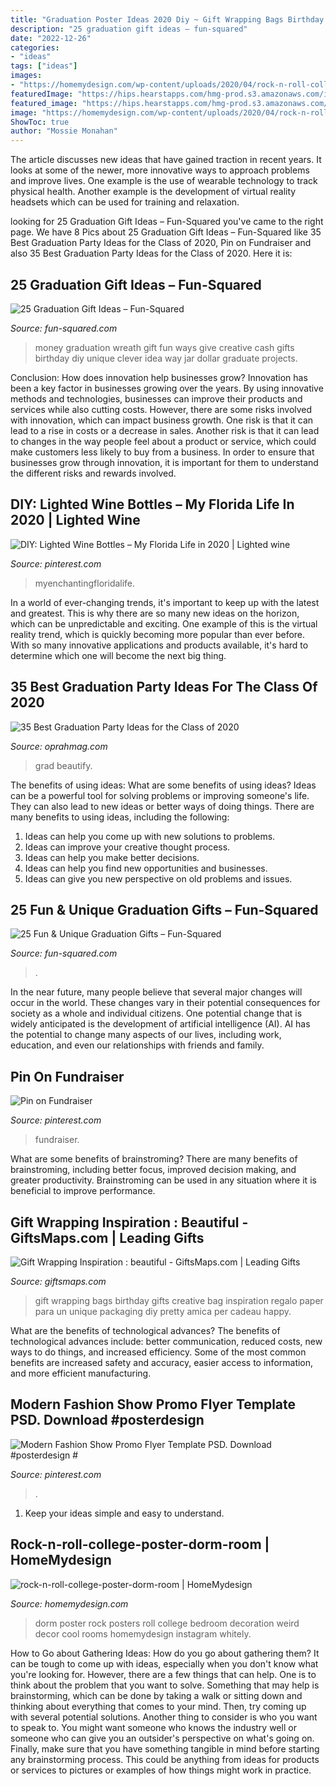 ```yaml
---
title: "Graduation Poster Ideas 2020 Diy ~ Gift Wrapping Bags Birthday Gifts Creative Bag Inspiration Regalo Paper Para Un Unique Packaging Diy Pretty Amica Per Cadeau Happy"
description: "25 graduation gift ideas – fun-squared"
date: "2022-12-26"
categories:
- "ideas"
tags: ["ideas"]
images:
- "https://homemydesign.com/wp-content/uploads/2020/04/rock-n-roll-college-poster-dorm-room.jpg"
featuredImage: "https://hips.hearstapps.com/hmg-prod.s3.amazonaws.com/images/grad-1587990172.jpg?crop=0.9950248756218905xw:1xh;center,top&amp;resize=480:*"
featured_image: "https://hips.hearstapps.com/hmg-prod.s3.amazonaws.com/images/grad-1587990172.jpg?crop=0.9950248756218905xw:1xh;center,top&amp;resize=480:*"
image: "https://homemydesign.com/wp-content/uploads/2020/04/rock-n-roll-college-poster-dorm-room.jpg"
ShowToc: true
author: "Mossie Monahan"
---
```



The article discusses new ideas that have gained traction in recent years. It looks at some of the newer, more innovative ways to approach problems and improve lives. One example is the use of wearable technology to track physical health. Another example is the development of virtual reality headsets which can be used for training and relaxation.

	

		
looking for 25 Graduation Gift Ideas – Fun-Squared you've came to the right page. We have 8 Pics about 25 Graduation Gift Ideas – Fun-Squared like 35 Best Graduation Party Ideas for the Class of 2020, Pin on Fundraiser and also 35 Best Graduation Party Ideas for the Class of 2020. Here it is:
		
    
## 25 Graduation Gift Ideas – Fun-Squared

<img loading=lazy src="http://fun-squared.com/wp-content/uploads/2017/05/GradWreath.jpg" onerror="this.onerror=null;this.src='https://tse3.mm.bing.net/th?id=OIP.8ERIPmSt1jy2wlwWd8eCMwHaLD&amp;pid=15.1';" alt="25 Graduation Gift Ideas – Fun-Squared">

_Source: fun-squared.com_

>money graduation wreath gift fun ways give creative cash gifts birthday diy unique clever idea way jar dollar graduate projects. 

	

Conclusion: How does innovation help businesses grow?
Innovation has been a key factor in businesses growing over the years. By using innovative methods and technologies, businesses can improve their products and services while also cutting costs. However, there are some risks involved with innovation, which can impact business growth. One risk is that it can lead to a rise in costs or a decrease in sales. Another risk is that it can lead to changes in the way people feel about a product or service, which could make customers less likely to buy from a business. In order to ensure that businesses grow through innovation, it is important for them to understand the different risks and rewards involved.

    
## DIY: Lighted Wine Bottles – My Florida Life In 2020 | Lighted Wine

<img loading=lazy src="https://i.pinimg.com/736x/8b/56/d6/8b56d6a73d5974bc4e78fd0403d80901.jpg" onerror="this.onerror=null;this.src='https://tse2.mm.bing.net/th?id=OIP.Su2KG1E6QP-suxRGM2vucgHaHa&amp;pid=15.1';" alt="DIY: Lighted Wine Bottles – My Florida Life in 2020 | Lighted wine">

_Source: pinterest.com_

>myenchantingfloridalife. 

	

In a world of ever-changing trends, it's important to keep up with the latest and greatest. This is why there are so many new ideas on the horizon, which can be unpredictable and exciting. One example of this is the virtual reality trend, which is quickly becoming more popular than ever before. With so many innovative applications and products available, it's hard to determine which one will become the next big thing.

    
## 35 Best Graduation Party Ideas For The Class Of 2020

<img loading=lazy src="https://hips.hearstapps.com/hmg-prod.s3.amazonaws.com/images/grad-1587990172.jpg?crop=0.9950248756218905xw:1xh;center,top&amp;resize=480:*" onerror="this.onerror=null;this.src='https://tse4.mm.bing.net/th?id=OIP.8wFSocwNYPc2GHDmO1J4RwHaLH&amp;pid=15.1';" alt="35 Best Graduation Party Ideas for the Class of 2020">

_Source: oprahmag.com_

>grad beautify. 

	

The benefits of using ideas: What are some benefits of using ideas?
Ideas can be a powerful tool for solving problems or improving someone's life. They can also lead to new ideas or better ways of doing things. There are many benefits to using ideas, including the following: 
1. Ideas can help you come up with new solutions to problems.
2. Ideas can improve your creative thought process. 
3. Ideas can help you make better decisions. 
4. Ideas can help you find new opportunities and businesses. 
5. Ideas can give you new perspective on old problems and issues.

    
## 25 Fun &amp; Unique Graduation Gifts – Fun-Squared

<img loading=lazy src="https://fun-squared.com/wp-content/uploads/2017/05/graduation-eyes-765x1024.jpg" onerror="this.onerror=null;this.src='https://tse1.mm.bing.net/th?id=OIP.yyzX49-ijca-7Lf0-9TpCwHaJ6&amp;pid=15.1';" alt="25 Fun &amp; Unique Graduation Gifts – Fun-Squared">

_Source: fun-squared.com_

>. 

	

In the near future, many people believe that several major changes will occur in the world. These changes vary in their potential consequences for society as a whole and individual citizens. One potential change that is widely anticipated is the development of artificial intelligence (AI). AI has the potential to change many aspects of our lives, including work, education, and even our relationships with friends and family.

    
## Pin On Fundraiser

<img loading=lazy src="https://i.pinimg.com/736x/3d/27/14/3d2714e553fa80a8ecf78377d0ac3bc3.jpg" onerror="this.onerror=null;this.src='https://tse4.mm.bing.net/th?id=OIP.H5BT91KAsoMMAyWv9eNctwHaLH&amp;pid=15.1';" alt="Pin on Fundraiser">

_Source: pinterest.com_

>fundraiser. 

	

What are some benefits of brainstroming?
There are many benefits of brainstroming, including better focus, improved decision making, and greater productivity. Brainstroming can be used in any situation where it is beneficial to improve performance.

    
## Gift Wrapping Inspiration : Beautiful - GiftsMaps.com | Leading Gifts

<img loading=lazy src="https://giftsmaps.com/wp-content/uploads/2018/07/Gift-Wrapping-Inspiration-beautiful.jpg" onerror="this.onerror=null;this.src='https://tse3.mm.bing.net/th?id=OIP.OMSGzkleTXthRB2KGLVmMQHaMq&amp;pid=15.1';" alt="Gift Wrapping Inspiration : beautiful - GiftsMaps.com | Leading Gifts">

_Source: giftsmaps.com_

>gift wrapping bags birthday gifts creative bag inspiration regalo paper para un unique packaging diy pretty amica per cadeau happy. 

	

What are the benefits of technological advances?
The benefits of technological advances include: better communication, reduced costs, new ways to do things, and increased efficiency. Some of the most common benefits are increased safety and accuracy, easier access to information, and more efficient manufacturing.

    
## Modern Fashion Show Promo Flyer Template PSD. Download #posterdesign #

<img loading=lazy src="https://i.pinimg.com/736x/db/55/ef/db55eff3d5b857754a90cd80e40746da.jpg" onerror="this.onerror=null;this.src='https://tse2.mm.bing.net/th?id=OIP.YQAohpiVBf4qdfqIkCICjQHaKR&amp;pid=15.1';" alt="Modern Fashion Show Promo Flyer Template PSD. Download #posterdesign #">

_Source: pinterest.com_

>. 

	

1. Keep your ideas simple and easy to understand.

    
## Rock-n-roll-college-poster-dorm-room | HomeMydesign

<img loading=lazy src="https://homemydesign.com/wp-content/uploads/2020/04/rock-n-roll-college-poster-dorm-room.jpg" onerror="this.onerror=null;this.src='https://tse3.mm.bing.net/th?id=OIP.r2wLv5wWMKYdfuUBoLtnSAHaIp&amp;pid=15.1';" alt="rock-n-roll-college-poster-dorm-room | HomeMydesign">

_Source: homemydesign.com_

>dorm poster rock posters roll college bedroom decoration weird decor cool rooms homemydesign instagram whitely. 

	

How to Go about Gathering Ideas: How do you go about gathering them?
It can be tough to come up with ideas, especially when you don't know what you're looking for. However, there are a few things that can help. One is to think about the problem that you want to solve. Something that may help is brainstorming, which can be done by taking a walk or sitting down and thinking about everything that comes to your mind. Then, try coming up with several potential solutions. Another thing to consider is who you want to speak to. You might want someone who knows the industry well or someone who can give you an outsider's perspective on what's going on. Finally, make sure that you have something tangible in mind before starting any brainstorming process. This could be anything from ideas for products or services to pictures or examples of how things might work in practice.

